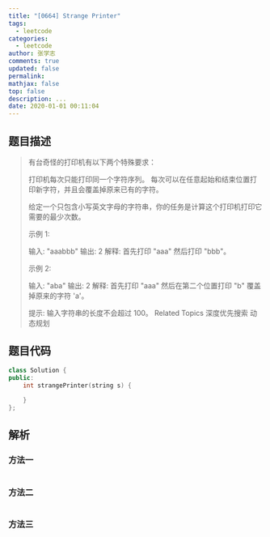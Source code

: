 ```yaml
---
title: "[0664] Strange Printer"
tags:
  - leetcode
categories:
  - leetcode
author: 张学志
comments: true
updated: false
permalink:
mathjax: false
top: false
description: ...
date: 2020-01-01 00:11:04
---
```


## 题目描述

> 有台奇怪的打印机有以下两个特殊要求： 
> 
> 
> 打印机每次只能打印同一个字符序列。 
> 每次可以在任意起始和结束位置打印新字符，并且会覆盖掉原来已有的字符。 
> 
> 
> 给定一个只包含小写英文字母的字符串，你的任务是计算这个打印机打印它需要的最少次数。 
> 
> 示例 1: 
> 
> 
> 输入: "aaabbb"
> 输出: 2
> 解释: 首先打印 "aaa" 然后打印 "bbb"。
> 
> 
> 示例 2: 
> 
> 
> 输入: "aba"
> 输出: 2
> 解释: 首先打印 "aaa" 然后在第二个位置打印 "b" 覆盖掉原来的字符 'a'。 
> 
> 提示: 输入字符串的长度不会超过 100。 
> Related Topics 深度优先搜索 动态规划

## 题目代码

```cpp
class Solution {
public:
    int strangePrinter(string s) {
        
    }
};
```

## 解析

### 方法一

```cpp

```

### 方法二

```cpp

```

### 方法三

```cpp

```

